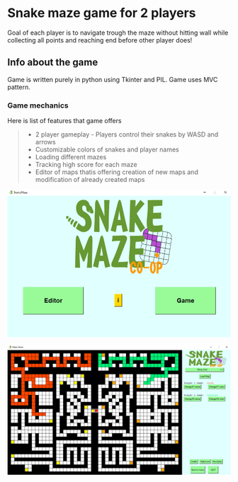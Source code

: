 # Snake maze game for 2 players

Goal of each player is to navigate trough the maze without hitting wall while collecting all points and reaching end before other player does!

## Info about the game

Game is written purely in python using Tkinter and PIL. Game uses MVC pattern.

### Game mechanics

Here is list of features that game offers 

> - 2 player gameplay - Players control their snakes by WASD and arrows
> - Customizable colors of snakes and player names
> - Loading different mazes
> - Tracking high score for each maze 
> - Editor of maps thatis offering creation of new maps and modification of already created maps

![alt text](Snake_maze1.png)

![alt text](Snake_maze2.png)

